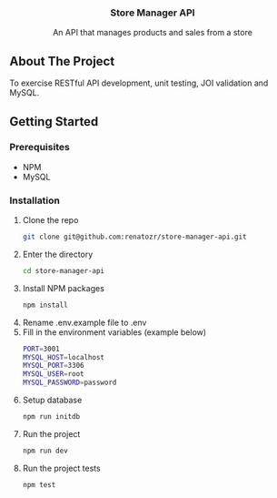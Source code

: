 <!-- PROJECT LOGO -->
<div align="center">
  <h3 align="center">Store Manager API</h3>

  <p align="center">
    An API that manages products and sales from a store
    <br />
  </p>
</div>

<!-- ABOUT THE PROJECT -->

## About The Project

To exercise RESTful API development, unit testing, JOI validation and MySQL.

<!-- GETTING STARTED -->

## Getting Started

### Prerequisites

- NPM
- MySQL

### Installation

1. Clone the repo
   ```sh
   git clone git@github.com:renatozr/store-manager-api.git
   ```
2. Enter the directory
   ```sh
   cd store-manager-api
   ```
3. Install NPM packages
   ```sh
   npm install
   ```
4. Rename .env.example file to .env
5. Fill in the environment variables (example below)
   ```sh
   PORT=3001
   MYSQL_HOST=localhost
   MYSQL_PORT=3306
   MYSQL_USER=root
   MYSQL_PASSWORD=password
   ```
6. Setup database
   ```sh
   npm run initdb
   ```
7. Run the project
   ```sh
   npm run dev
   ```
8. Run the project tests
   ```sh
   npm test
   ```
